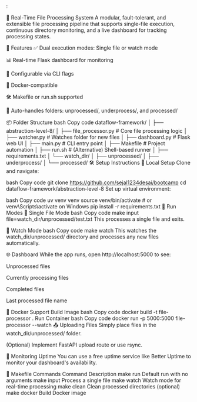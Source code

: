 :

📁 Real-Time File Processing System
A modular, fault-tolerant, and extensible file processing pipeline that supports single-file execution, continuous directory monitoring, and a live dashboard for tracking processing states.

🚀 Features
✅ Dual execution modes: Single file or watch mode

📊 Real-time Flask dashboard for monitoring

🔧 Configurable via CLI flags

🐳 Docker-compatible

🛠️ Makefile or run.sh supported

📂 Auto-handles folders: unprocessed/, underprocess/, and processed/

📦 Folder Structure
bash
Copy code
dataflow-framework/
│
├── abstraction-level-8/
│   ├── file_processor.py         # Core file processing logic
│   ├── watcher.py                # Watches folder for new files
│   ├── dashboard.py              # Flask web UI
│   ├── main.py                   # CLI entry point
│   ├── Makefile                  # Project automation
│   ├── run.sh                    # (Alternative) Shell-based runner
│   ├── requirements.txt
│   └── watch_dir/
│       ├── unprocessed/
│       ├── underprocess/
│       └── processed/
🛠️ Setup Instructions
🔧 Local Setup
Clone and navigate:

bash
Copy code
git clone https://github.com/sejal1234desai/bootcamp
cd dataflow-framework/abstraction-level-8
Set up virtual environment:

bash
Copy code
uv venv venv
source venv/bin/activate  # or venv\Scripts\activate on Windows
pip install -r requirements.txt
🧪 Run Modes
🔹 Single File Mode
bash
Copy code
make input file=watch_dir/unprocessed/test.txt
This processes a single file and exits.

🔹 Watch Mode
bash
Copy code
make watch
This watches the watch_dir/unprocessed/ directory and processes any new files automatically.

🌐 Dashboard
While the app runs, open http://localhost:5000 to see:

Unprocessed files

Currently processing files

Completed files

Last processed file name

🐳 Docker Support
Build Image
bash
Copy code
docker build -t file-processor .
Run Container
bash
Copy code
docker run -p 5000:5000 file-processor --watch
📤 Uploading Files
Simply place files in the watch_dir/unprocessed/ folder.

(Optional) Implement FastAPI upload route or use rsync.

📡 Monitoring Uptime
You can use a free uptime service like Better Uptime to monitor your dashboard's availability.

🧼 Makefile Commands
Command	Description
make run	Default run with no arguments
make input	Process a single file
make watch	Watch mode for real-time processing
make clean	Clean processed directories (optional)
make docker	Build Docker image
